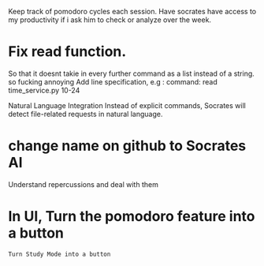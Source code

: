 Keep track of pomodoro cycles each session. 
Have socrates have access to my productivity if i ask him to check or analyze over the week. 

# Fix read function. 
So that it doesnt takie in every further command as a list instead of a string. so fucking annoying 
Add line specification, e.g :
 command: read time_service.py 10-24 

Natural Language Integration
Instead of explicit commands, Socrates will detect file-related requests in natural language.

# change name on github to Socrates AI
Understand repercussions and deal with them


# In UI, Turn the pomodoro feature into a button
    Turn Study Mode into a button
    